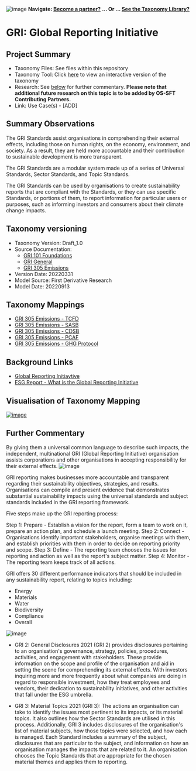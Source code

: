 ![image](https://user-images.githubusercontent.com/112073913/188821900-0c411acf-fbdd-4163-adc9-3ba4e2be78df.png)
**Navigate: [Become a partner?](https://github.com/OS-SFT/l6l-PARTNERS)**
**... Or ... [See the Taxonomy Library?](https://github.com/orgs/OS-SFT/projects/2)**

# GRI: Global Reporting Initiative

## Project Summary
- Taxonomy Files: See files within this repository
- Taxonomy Tool: Click [here](https://os-sft.solidatus.com/viewer/share/GlAOlCLJWxK2HJF1B6GxMTOguoRjjnnF) to view an interactive version of the taxonomy
- Research: See [below](https://github.com/OS-SFT/Taxonomy-Mappings-Library/tree/main/Single%20Taxonomies/GRI#further-commentary) for further commentary. **Please note that additional future research on this topic is to be added by OS-SFT Contributing Partners.**
- Link: Use Case(s) - [ADD]

## Summary Observations
The GRI Standards assist organisations in comprehending their external effects, including those on human rights, on the economy, environment, and society. As a result, they are held more accountable and their contribution to sustainable development is more transparent. ​​

The GRI Standards are a modular system made up of a series of Universal Standards, Sector Standards, and Topic Standards.

The GRI Standards can be used by organisations to create sustainability reports that are compliant with the Standards, or they can use specific Standards, or portions of them, to report information for particular users or purposes, such as informing investors and consumers about their climate change impacts. 

## Taxonomy versioning

- Taxonomy Version: Draft_1.0
- Source Documentation:
  - [GRI 101 Foundations](https://www.globalreporting.org/standards/media/1036/gri-101-foundation-2016.pdf)
  - [GRI General](https://www.globalreporting.org/standards/media/1037/gri-102-general-disclosures-2016.pdf)
  - [GRI 305 Emissions](https://www.globalreporting.org/standards/media/1012/gri-305-emissions-2016.pdf)
- Version Date: 20220331
- Model Source: First Derivative Research
- Model Date: 20220913

## Taxonomy Mappings
- [GRI 305 Emissions - TCFD](https://github.com/OS-SFT/Taxonomy-Mappings-Library/tree/main/Taxonomy%20Mappings%20-%20Double/GRI%20-%20TCFD)
- [GRI 305 Emissions - SASB](https://github.com/OS-SFT/Taxonomy-Mappings-Library/tree/main/Taxonomy%20Mappings%20-%20Double/GRI%20-%20SASB)
- [GRI 305 Emissions - CDSB](https://github.com/OS-SFT/Taxonomy-Mappings-Library/tree/main/Taxonomy%20Mappings%20-%20Double/GRI%20-%20CDSB)
- [GRI 305 Emissions - PCAF](https://github.com/OS-SFT/Taxonomy-Mappings-Library/tree/main/Taxonomy%20Mappings%20-%20Double/GRI%20-%20PCAF)
- [GRI 305 Emissions - GHG Protocol](https://github.com/OS-SFT/Taxonomy-Mappings-Library/tree/main/Taxonomy%20Mappings%20-%20Double/GRI%20-%20GHG%20Protocol)

## Background Links
- [Global Reporting Initiavtive](https://www.globalreporting.org/about-gri/)
- [ESG Report - What is the Global Reporting Initiative](https://www.esgthereport.com/what-is-the-global-reporting-initiative/)

## Visualisation of Taxonomy Mapping
[![image](https://user-images.githubusercontent.com/112077283/191779610-2150b934-460d-4f55-8362-84b9094340d6.png "Click to open interactive Taxonomy Tool")](https://os-sft.solidatus.com/viewer/share/GlAOlCLJWxK2HJF1B6GxMTOguoRjjnnF)

## Further Commentary
By giving them a universal common language to describe such impacts, the independent, multinational GRI (Global Reporting Initiative) organisation assists corporations and other organisations in accepting responsibility for their external effects. 
 ![image](https://user-images.githubusercontent.com/112077283/191776711-56b8eee2-26ac-48ac-8d47-96d8f26bf932.png)

GRI reporting makes businesses more accountable and transparent regarding their sustainability objectives, strategies, and results. Organisations can compile and present evidence that demonstrates substantial sustainability impacts using the universal standards and subject standards included in the GRI reporting framework.

Five steps make up the GRI reporting process:

Step 1: Prepare - Establish a vision for the report, form a team to work on it, prepare an action plan, and schedule a launch meeting.
Step 2: Connect - Organisations identify important stakeholders, organise meetings with them, and establish priorities with them in order to decide on reporting priority and scope.
Step 3: Define - The reporting team chooses the issues for reporting and action as well as the report's subject matter.
Step 4: Monitor - The reporting team keeps track of all actions.

GRI offers 30 different performance indicators that should be included in any sustainability report, relating to topics including: 
* Energy
* Materials
* Water
* Biodiversity
* Compliance
* Overall

![image](https://user-images.githubusercontent.com/112077283/192553664-0718b399-7f7b-4834-b612-4d21056b3753.png)

* GRI 2: General Disclosures 2021 (GRI 2) provides disclosures pertaining to an organisation's governance, strategy, policies, procedures, activities, and engagement with stakeholders. These provide information on the scope and profile of the organisation and aid in setting the scene for comprehending its external effects. 
With investors inquiring more and more frequently about what companies are doing in regard to responsible investment, how they treat employees and vendors, their dedication to sustainability initiatives, and other activities that fall under the ESG umbrella.

* GRI 3: Material Topics 2021 (GRI 3): The actions an organisation can take to identify the issues most pertinent to its impacts, or its material topics. It also outlines how the Sector Standards are utilised in this process. Additionally, GRI 3 includes disclosures of the organisation's list of material subjects, how those topics were selected, and how each is managed. Each Standard includes a summary of the subject, disclosures that are particular to the subject, and information on how an organisation manages the impacts that are related to it. An organisation chooses the Topic Standards that are appropriate for the chosen material themes and applies them to reporting. 
